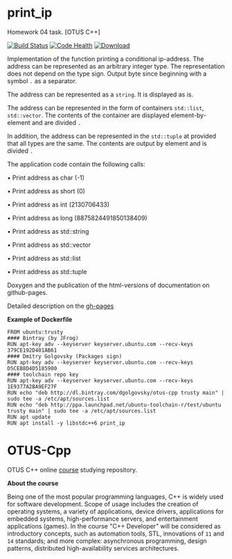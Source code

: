 # print_ip
Homework 04 task. [OTUS C++]

[![Build Status](https://travis-ci.org/DGolgovsky/print_ip.svg?branch=master)](https://travis-ci.org/DGolgovsky/print_ip)
[![Code Health](https://landscape.io/github/DGolgovsky/print_ip/master/landscape.svg?style=flat)](https://landscape.io/github/DGolgovsky/print_ip/master)
[ ![Download](https://api.bintray.com/packages/dgolgovsky/otus-cpp/print_ip/images/download.svg) ](https://bintray.com/dgolgovsky/otus-cpp/print_ip/_latestVersion)

Implementation of the function printing a conditional ip-address. The address can be represented as an arbitrary integer type. The representation does not depend on the type sign. Output byte since beginning with a symbol `.` as a separator.

The address can be represented as a `string`. It is displayed as is.

The address can be represented in the form of containers `std::list`, `std::vector`. The contents of the container are displayed element-by-element and are divided `.`

In addition, the address can be represented in the `std::tuple` at provided that all types are the same. The contents are output by element and is divided `.`

The application code contain the following calls:

• Print address as char (-1)

• Print address as short (0)

• Print address as int (2130706433)

• Print address as long (8875824491850138409)

• Print address as std::string

• Print address as std::vector

• Print address as std::list

• Print address as std::tuple

Doxygen and the publication of the html-versions of documentation on github-pages.

Detailed description on the [gh-pages](https://dgolgovsky.github.io/print_ip/)

**Example of Dockerfile**

```
FROM ubuntu:trusty
#### Bintray (by JFrog) 
RUN apt-key adv --keyserver keyserver.ubuntu.com --recv-keys 379CE192D401AB61
#### Dmitry Golgovsky (Packages sign) 
RUN apt-key adv --keyserver keyserver.ubuntu.com --recv-keys D5CEB8D4D5185900
#### toolchain repo key
RUN apt-key adv --keyserver keyserver.ubuntu.com --recv-keys 1E9377A2BA9EF27F
RUN echo "deb http://dl.bintray.com/dgolgovsky/otus-cpp trusty main" | sudo tee -a /etc/apt/sources.list
RUN echo "deb http://ppa.launchpad.net/ubuntu-toolchain-r/test/ubuntu trusty main" | sudo tee -a /etc/apt/sources.list
RUN apt update
RUN apt install -y libstdc++6 print_ip
```

# OTUS-Cpp
OTUS C++ online [course](https://otus.ru/lessons/razrabotchik-c++/) studying repository.

**About the course**

Being one of the most popular programming languages, C++ is widely used for software development. Scope of usage includes the creation of operating systems, a variety of applications, device drivers, applications for embedded systems, high-performance servers, and entertainment applications (games).
In the course "C++ Developer" will be considered as introductory concepts, such as automation tools, STL, innovations of `11` and `14` standards; and more complex: asynchronous programming, design patterns, distributed high-availability services architectures.
